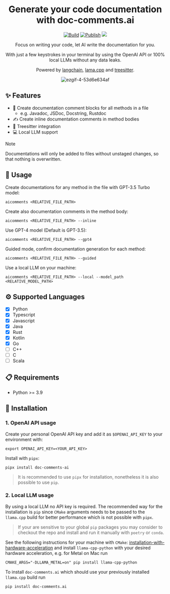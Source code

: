 <div align="center">

# Generate your code documentation with doc-comments.ai

[![Build](https://github.com/fynnfluegge/doc-comments.ai/actions/workflows/build.yaml/badge.svg)](https://github.com/fynnfluegge/doc-comments.ai/actions/workflows/build.yaml)
[![Publish](https://github.com/fynnfluegge/doc-comments.ai/actions/workflows/publish.yaml/badge.svg)](https://github.com/fynnfluegge/doc-comments.ai/actions/workflows/publish.yaml)
<img src="https://img.shields.io/badge/License-MIT-green.svg"/>
</a>
</div>

<div align="center">

Focus on writing your code, let AI write the documentation for you. 

With just a few keystrokes in your terminal by using the OpenAI API or 100% local LLMs without any data leaks.

Powered by [langchain](https://github.com/langchain-ai/langchain), [lama.cpp](https://github.com/ggerganov/llama.cpp) and [treesitter](https://github.com/tree-sitter/tree-sitter).

![ezgif-4-53d6e634af](https://github.com/fynnfluegge/doc-comments.ai/assets/16321871/8f2756cb-36f9-43c6-94b1-658b89b49786)

</div>


## ✨ Features
- 📝 Create documentation comment blocks for all methods in a file
  - e.g. Javadoc, JSDoc, Docstring, Rustdoc
- ✍️ Create inline documentation comments in method bodies
- 🌳 Treesitter integration
- 💻 Local LLM support

> [!NOTE]
> Documentations will only be added to files without unstaged changes, so that nothing is overwritten.

## 🚀 Usage
Create documentations for any method in the file with GPT-3.5 Turbo model:
```
aicomments <RELATIVE_FILE_PATH>
```
Create also documentation comments in the method body:
```
aicomments <RELATIVE_FILE_PATH> --inline
```
Use GPT-4 model (Default is GPT-3.5):
```
aicomments <RELATIVE_FILE_PATH> --gpt4
```
Guided mode, confirm documentation generation for each method:
```
aicomments <RELATIVE_FILE_PATH> --guided
```
Use a local LLM on your machine:
```
aicomments <RELATIVE_FILE_PATH> --local --model_path <RELATIVE_MODEL_PATH>
``` 

## ⚙️ Supported Languages
- [x] Python
- [x] Typescript
- [x] Javascript
- [x] Java
- [x] Rust
- [x] Kotlin
- [x] Go
- [ ] C++
- [ ] C
- [ ] Scala

## 📋 Requirements

- Python >= 3.9

## 🔧 Installation
### 1. OpenAI API usage
Create your personal OpenAI API key and add it as `$OPENAI_API_KEY` to your environment with:

```
export OPENAI_API_KEY=<YOUR_API_KEY>
```

Install with `pipx`:

```
pipx install doc-comments-ai
```

> It is recommended to use `pipx` for installation, nonetheless it is also possible to use `pip`.

### 2. Local LLM usage
By using a local LLM no API key is required. The recommended way for the installation is `pip` since `CMake` arguments needs to be passed to the `llama.cpp` build for better performance which is not possible with `pipx`.
> If your are sensitive to your global `pip` packages you may consider to checkout the repo and install and run it manually with `poetry` or `conda`.

See the following instructions for your machine with `CMake`: [installation-with-hardware-acceleration](https://github.com/abetlen/llama-cpp-python#installation-with-hardware-acceleration)
and install `llama-cpp-python` with your desired hardware acceleration, e.g. for Metal on Mac run
```
CMAKE_ARGS="-DLLAMA_METAL=on" pip install llama-cpp-python
```

To install `doc-comments.ai` which should use your previously installed `llama.cpp` build run
```
pip install doc-comments.ai
```
